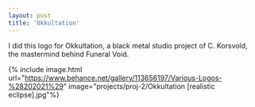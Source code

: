 ```yaml
---
layout: post
title: 'Okkultation'
---
```


I did this logo for Okkultation, a black metal studio project of C. Korsvold, the mastermind behind Funeral Void.

{% include image.html url="https://www.behance.net/gallery/113656197/Various-Logos-%28202021%29" image="projects/proj-2/Okkultation [realistic eclipse].jpg"%}
